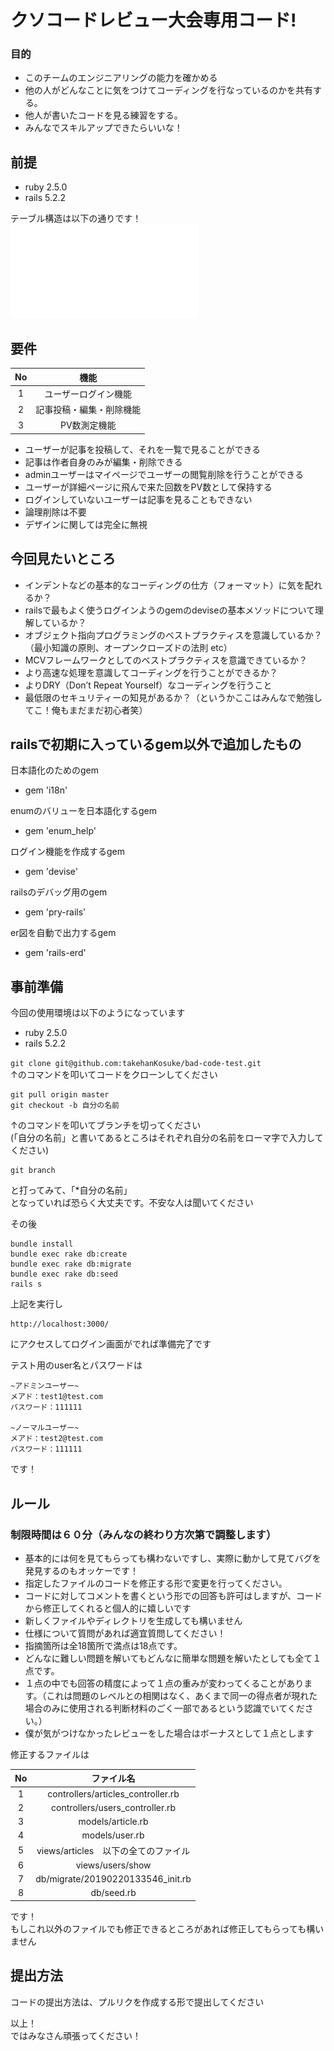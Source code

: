 # クソコードレビュー大会専用コード!
### 目的
- このチームのエンジニアリングの能力を確かめる  
- 他の人がどんなことに気をつけてコーディングを行なっているのかを共有する。  
- 他人が書いたコードを見る練習をする。  
- みんなでスキルアップできたらいいな！  

## 前提
- ruby 2.5.0  
- rails 5.2.2  

テーブル構造は以下の通りです！  
![テーブル構造](erd.pdf)  

## 要件
| No | 機能 |
|:------:|:------:|
| 1 | ユーザーログイン機能 |
| 2 | 記事投稿・編集・削除機能 |
| 3 | PV数測定機能 |

 - ユーザーが記事を投稿して、それを一覧で見ることができる  
 - 記事は作者自身のみが編集・削除できる  
 - adminユーザーはマイページでユーザーの閲覧削除を行うことができる
 - ユーザーが詳細ページに飛んで来た回数をPV数として保持する
 - ログインしていないユーザーは記事を見ることもできない  
 - 論理削除は不要  
 - デザインに関しては完全に無視  

## 今回見たいところ
 - インデントなどの基本的なコーディングの仕方（フォーマット）に気を配れるか？  
 - railsで最もよく使うログインようのgemのdeviseの基本メソッドについて理解しているか？  
 - オブジェクト指向プログラミングのベストプラクティスを意識しているか？（最小知識の原則、オープンクローズドの法則 etc）
 - MCVフレームワークとしてのベストプラクティスを意識できているか？
 - より高速な処理を意識してコーディングを行うことができるか？  
 - よりDRY（Don’t Repeat Yourself）なコーディングを行うこと
 - 最低限のセキュリティーの知見があるか？（というかここはみんなで勉強してこ！俺もまだまだ初心者笑）  

## railsで初期に入っているgem以外で追加したもの
日本語化のためのgem  
- gem 'i18n'  

enumのバリューを日本語化するgem    
- gem 'enum_help'  

ログイン機能を作成するgem  
- gem 'devise'  

railsのデバッグ用のgem  
- gem 'pry-rails'  

er図を自動で出力するgem  
- gem 'rails-erd'  

## 事前準備
今回の使用環境は以下のようになっています
 - ruby 2.5.0
 - rails 5.2.2  

```git clone git@github.com:takehanKosuke/bad-code-test.git```  
↑のコマンドを叩いてコードをクローンしてください  

```
git pull origin master  
git checkout -b 自分の名前
```
↑のコマンドを叩いてブランチを切ってください  
(「自分の名前」と書いてあるところはそれぞれ自分の名前をローマ字で入力してください)  
```
git branch
```
と打ってみて、「*自分の名前」  
となっていれば恐らく大丈夫です。不安な人は聞いてください

その後

```
bundle install
bundle exec rake db:create
bundle exec rake db:migrate
bundle exec rake db:seed
rails s
```

上記を実行し

```
http://localhost:3000/
```

にアクセスしてログイン画面がでれば準備完了です  

テスト用のuser名とパスワードは

```
~アドミンユーザー~
メアド：test1@test.com  
パスワード：111111

~ノーマルユーザー~
メアド：test2@test.com  
パスワード：111111
```

です！

## ルール
### 制限時間は６０分（みんなの終わり方次第で調整します）
 - 基本的には何を見てもらっても構わないですし、実際に動かして見てバグを発見するのもオッケーです！  
 - 指定したファイルのコードを修正する形で変更を行ってください。  
 - コードに対してコメントを書くという形での回答も許可はしますが、コードから修正してくれると個人的に嬉しいです
 - 新しくファイルやディレクトリを生成しても構いません  
 - 仕様について質問があれば適宜質問してください！  
 - 指摘箇所は全18箇所で満点は18点です。
 - どんなに難しい問題を解いてもどんなに簡単な問題を解いたとしても全て１点です。  
 - １点の中でも回答の精度によって１点の重みが変わってくることがあります。（これは問題のレベルとの相関はなく、あくまで同一の得点者が現れた場合のみに使用される判断材料のごく一部であるという認識でいてください。）  
 - 僕が気がつけなかったレビューをした場合はボーナスとして１点とします


修正するファイルは  

| No | ファイル名 |
|:------:|:------:|
| 1 | controllers/articles_controller.rb |
| 2 | controllers/users_controller.rb |
| 3 | models/article.rb |
| 4 | models/user.rb |
| 5 | views/articles　以下の全てのファイル |
| 6 | views/users/show |
| 7 | db/migrate/20190220133546_init.rb |
| 8 | db/seed.rb |


です！  
もしこれ以外のファイルでも修正できるところがあれば修正してもらっても構いません

## 提出方法
コードの提出方法は、プルリクを作成する形で提出してください


以上！  
ではみなさん頑張ってください！
